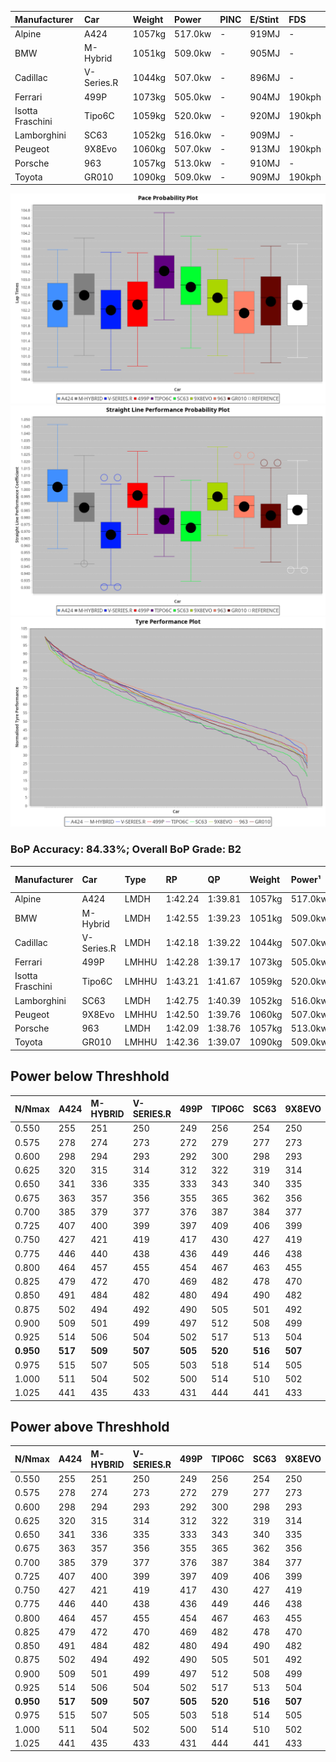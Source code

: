 | Manufacturer     | Car        | Weight | Power   | PINC    | E/Stint | FDS     |
|:-|:-|:-|:-|:-|:-|:-|
| Alpine           | A424       | 1057kg | 517.0kw |    -    | 919MJ   |    -    |
| BMW              | M-Hybrid   | 1051kg | 509.0kw |    -    | 905MJ   |    -    |
| Cadillac         | V-Series.R | 1044kg | 507.0kw |    -    | 896MJ   |    -    |
| Ferrari          | 499P       | 1073kg | 505.0kw |    -    | 904MJ   | 190kph  |
| Isotta Fraschini | Tipo6C     | 1059kg | 520.0kw |    -    | 920MJ   | 190kph  |
| Lamborghini      | SC63       | 1052kg | 516.0kw |    -    | 909MJ   |    -    |
| Peugeot          | 9X8Evo     | 1060kg | 507.0kw |    -    | 913MJ   | 190kph  |
| Porsche          | 963        | 1057kg | 513.0kw |    -    | 910MJ   |    -    |
| Toyota           | GR010      | 1090kg | 509.0kw |    -    | 909MJ   | 190kph  |

![PACECHART](./IMG/ACOMETHOD.png)
![STRAIGHTLINEPERFORMANCECHART](./IMG/ACOMETHOD_sp.png)
![TYREPERFORMANCECHART](./IMG/ACOMETHOD_tw.png)

### BoP Accuracy: 84.33%; Overall BoP Grade: B2
| Manufacturer     | Car        | Type  | RP      | QP      | Weight | Power¹  | Threshhold | PINC    | Power²   | E/Stint | AVG Vmax  | FDS     | RDLC | L/Stint | BOP-Grade | Model Accuracy | Model Points | Match%  | SimDiff |
|:-|:-|:-|:-|:-|:-|:-|:-|:-|:-|:-|:-|:-|:-|:-|:-|:-|:-|:-|:-|
| Alpine           | A424       | LMDH  | 1:42.24 | 1:39.81 | 1057kg | 517.0kw | 210.0kph   |    -    | 517.00kw |  919MJ  | 299.68kph |    -    | 0.99 | 33      | -A2       | 99.49%         | 1360         | 90.69%  | -0.51   |
| BMW              | M-Hybrid   | LMDH  | 1:42.55 | 1:39.23 | 1051kg | 509.0kw | 210.0kph   |    -    | 509.00kw |  905MJ  | 297.36kph |    -    | 1.00 | 33      | ~A1       | 98.62%         | 2363         | 100.00% | -0.19   |
| Cadillac         | V-Series.R | LMDH  | 1:42.18 | 1:39.22 | 1044kg | 507.0kw | 210.0kph   |    -    | 507.00kw |  896MJ  | 293.18kph |    -    | 1.02 | 33      | -B1       | 98.50%         | 4201         | 87.60%  | +0.27   |
| Ferrari          | 499P       | LMHHU | 1:42.28 | 1:39.17 | 1073kg | 505.0kw | 210.0kph   |    -    | 505.00kw |  904MJ  | 296.26kph | 190kph  | 1.02 | 33      | -B1       | 100.00%        | 4441         | 89.26%  | +0.28   |
| Isotta Fraschini | Tipo6C     | LMHHU | 1:43.21 | 1:41.67 | 1059kg | 520.0kw | 210.0kph   |    -    | 520.00kw |  920MJ  | 295.17kph | 190kph  | 1.05 | 33      | +Ω1       | 98.48%         | 130          | 41.05%  | -1.07   |
| Lamborghini      | SC63       | LMDH  | 1:42.75 | 1:40.39 | 1052kg | 516.0kw | 210.0kph   |    -    | 516.00kw |  909MJ  | 294.18kph |    -    | 1.04 | 33      | +B1       | 100.00%        | 784          | 88.98%  | -0.76   |
| Peugeot          | 9X8Evo     | LMHHU | 1:42.50 | 1:39.76 | 1060kg | 507.0kw | 210.0kph   |    -    | 507.00kw |  913MJ  | 297.65kph | 190kph  | 0.99 | 33      | +B2       | 100.00%        | 808          | 84.81%  | +0.89   |
| Porsche          | 963        | LMDH  | 1:42.09 | 1:38.76 | 1057kg | 513.0kw | 210.0kph   |    -    | 513.00kw |  910MJ  | 296.52kph |    -    | 1.00 | 33      | -B2       | 99.87%         | 12613        | 80.55%  | +0.09   |
| Toyota           | GR010      | LMHHU | 1:42.36 | 1:39.07 | 1090kg | 509.0kw | 210.0kph   |    -    | 509.00kw |  909MJ  | 292.98kph | 190kph  | 1.00 | 33      | ~A1       | 99.73%         | 2956         | 96.05%  | +0.99   |

## Power below Threshhold
| N/Nmax    | A424    | M-HYBRID | V-SERIES.R | 499P    | TIPO6C  | SC63    | 9X8EVO  | 963     | GR010   |
|:-|:-|:-|:-|:-|:-|:-|:-|:-|:-|
|  0.550    |  255    |  251     |  250       |  249    |  256    |  254    |  250    |  253    |  251    |
|  0.575    |  278    |  274     |  273       |  272    |  279    |  277    |  273    |  276    |  274    |
|  0.600    |  298    |  294     |  293       |  292    |  300    |  298    |  293    |  296    |  294    |
|  0.625    |  320    |  315     |  314       |  312    |  322    |  319    |  314    |  317    |  315    |
|  0.650    |  341    |  336     |  335       |  333    |  343    |  340    |  335    |  338    |  336    |
|  0.675    |  363    |  357     |  356       |  355    |  365    |  362    |  356    |  360    |  357    |
|  0.700    |  385    |  379     |  377       |  376    |  387    |  384    |  377    |  382    |  379    |
|  0.725    |  407    |  400     |  399       |  397    |  409    |  406    |  399    |  403    |  400    |
|  0.750    |  427    |  421     |  419       |  417    |  430    |  427    |  419    |  424    |  421    |
|  0.775    |  446    |  440     |  438       |  436    |  449    |  446    |  438    |  443    |  440    |
|  0.800    |  464    |  457     |  455       |  454    |  467    |  463    |  455    |  461    |  457    |
|  0.825    |  479    |  472     |  470       |  469    |  482    |  478    |  470    |  476    |  472    |
|  0.850    |  491    |  484     |  482       |  480    |  494    |  490    |  482    |  487    |  484    |
|  0.875    |  502    |  494     |  492       |  490    |  505    |  501    |  492    |  498    |  494    |
|  0.900    |  509    |  501     |  499       |  497    |  512    |  508    |  499    |  505    |  501    |
|  0.925    |  514    |  506     |  504       |  502    |  517    |  513    |  504    |  510    |  506    |
| **0.950** | **517** | **509**  | **507**    | **505** | **520** | **516** | **507** | **513** | **509** |
|  0.975    |  515    |  507     |  505       |  503    |  518    |  514    |  505    |  511    |  507    |
|  1.000    |  511    |  504     |  502       |  500    |  514    |  510    |  502    |  507    |  504    |
|  1.025    |  441    |  435     |  433       |  431    |  444    |  441    |  433    |  438    |  435    |

## Power above Threshhold
| N/Nmax    | A424    | M-HYBRID | V-SERIES.R | 499P    | TIPO6C  | SC63    | 9X8EVO  | 963     | GR010   |
|:-|:-|:-|:-|:-|:-|:-|:-|:-|:-|
|  0.550    |  255    |  251     |  250       |  249    |  256    |  254    |  250    |  253    |  251    |
|  0.575    |  278    |  274     |  273       |  272    |  279    |  277    |  273    |  276    |  274    |
|  0.600    |  298    |  294     |  293       |  292    |  300    |  298    |  293    |  296    |  294    |
|  0.625    |  320    |  315     |  314       |  312    |  322    |  319    |  314    |  317    |  315    |
|  0.650    |  341    |  336     |  335       |  333    |  343    |  340    |  335    |  338    |  336    |
|  0.675    |  363    |  357     |  356       |  355    |  365    |  362    |  356    |  360    |  357    |
|  0.700    |  385    |  379     |  377       |  376    |  387    |  384    |  377    |  382    |  379    |
|  0.725    |  407    |  400     |  399       |  397    |  409    |  406    |  399    |  403    |  400    |
|  0.750    |  427    |  421     |  419       |  417    |  430    |  427    |  419    |  424    |  421    |
|  0.775    |  446    |  440     |  438       |  436    |  449    |  446    |  438    |  443    |  440    |
|  0.800    |  464    |  457     |  455       |  454    |  467    |  463    |  455    |  461    |  457    |
|  0.825    |  479    |  472     |  470       |  469    |  482    |  478    |  470    |  476    |  472    |
|  0.850    |  491    |  484     |  482       |  480    |  494    |  490    |  482    |  487    |  484    |
|  0.875    |  502    |  494     |  492       |  490    |  505    |  501    |  492    |  498    |  494    |
|  0.900    |  509    |  501     |  499       |  497    |  512    |  508    |  499    |  505    |  501    |
|  0.925    |  514    |  506     |  504       |  502    |  517    |  513    |  504    |  510    |  506    |
| **0.950** | **517** | **509**  | **507**    | **505** | **520** | **516** | **507** | **513** | **509** |
|  0.975    |  515    |  507     |  505       |  503    |  518    |  514    |  505    |  511    |  507    |
|  1.000    |  511    |  504     |  502       |  500    |  514    |  510    |  502    |  507    |  504    |
|  1.025    |  441    |  435     |  433       |  431    |  444    |  441    |  433    |  438    |  435    |
